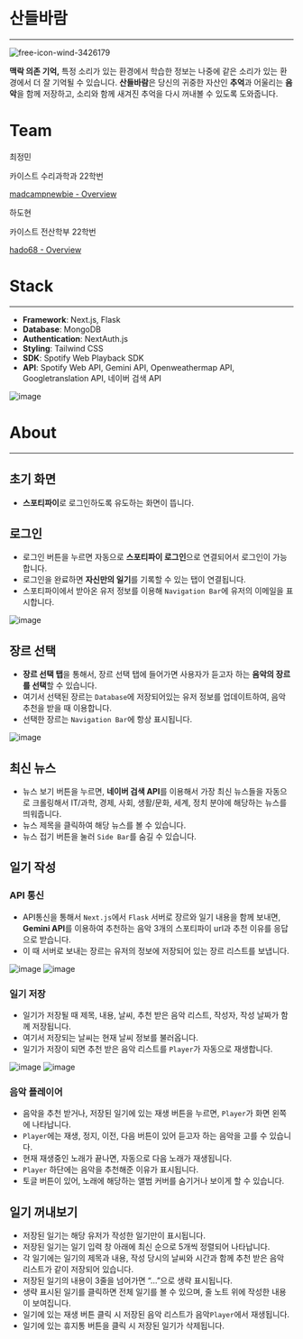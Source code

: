 # 산들바람
---

![free-icon-wind-3426179](https://github.com/user-attachments/assets/7088d861-a383-4b12-94b0-1adaeea56b83)

**맥락 의존 기억,** 특정 소리가 있는 환경에서 학습한 정보는 나중에 같은 소리가 있는 환경에서 더 잘 기억될 수 있습니다. 
**산들바람**은 당신의 귀중한 자산인 **추억**과 어울리는 **음악**을 함께 저장하고, 소리와 함께 새겨진 추억을 다시 꺼내볼 수 있도록 도와줍니다.


# Team

최정민

카이스트 수리과학과 22학번

[madcampnewbie - Overview](https://github.com/madcampnewbie)

하도현

카이스트 전산학부 22학번

[hado68 - Overview](https://github.com/hado68)

# Stack

---

- **Framework**: Next.js, Flask
- **Database**: MongoDB
- **Authentication**: NextAuth.js
- **Styling**: Tailwind CSS
- **SDK**: Spotify Web Playback SDK
- **API**: Spotify Web API, Gemini API, Openweathermap API, Googletranslation API, 네이버 검색 API

![image](https://github.com/user-attachments/assets/f27bdbfb-d905-4cda-a36e-ff60a7af3333)


# About

---

## 초기 화면

- **스포티파이**로 로그인하도록 유도하는 화면이 뜹니다.



## 로그인

- 로그인 버튼을 누르면 자동으로 **스포티파이 로그인**으로 연결되어서 로그인이 가능합니다.
- 로그인을 완료하면 **자신만의 일기**를 기록할 수 있는 탭이 연결됩니다.
- 스포티파이에서 받아온 유저 정보를 이용해 `Navigation Bar`에 유저의 이메일을 표시합니다.

![image](https://github.com/user-attachments/assets/e8fe8bc1-2ac0-479e-b82d-9afa25fe4a11)


## 장르 선택

- **장르 선택 탭**을 통해서, 장르 선택 탭에 들어가면 사용자가 듣고자 하는 **음악의 장르를 선택**할 수 있습니다.
- 여기서 선택된 장르는 `Database`에 저장되어있는 유저 정보를 업데이트하여, 음악 추천을 받을 때 이용합니다.
- 선택한 장르는 `Navigation Bar`에 항상 표시됩니다.

![image](https://github.com/user-attachments/assets/12844ace-3155-4e00-a9c6-270a747d77ad)


## 최신 뉴스

- 뉴스 보기 버튼을 누르면, **네이버 검색 API**를 이용해서 가장 최신 뉴스들을 자동으로 크롤링해서 IT/과학, 경제, 사회, 생활/문화, 세계, 정치 분야에 해당하는 뉴스를 띄워줍니다.
- 뉴스 제목을 클릭하여 해당 뉴스를 볼 수 있습니다.
- 뉴스 접기 버튼을 눌러 `Side Bar`를 숨길 수 있습니다.




## 일기 작성

### API 통신

- API통신을 통해서 `Next.js`에서 `Flask` 서버로 장르와 일기 내용을 함께 보내면, **Gemini API**를 이용하여  추천하는 음악 3개의 스포티파이 url과 추천 이유를 응답으로 받습니다.
- 이 때 서버로 보내는 장르는 유저의 정보에 저장되어 있는 장르 리스트를 보냅니다.

![image](https://github.com/user-attachments/assets/877423b2-fb7f-476c-8a11-047be297fb53)
![image](https://github.com/user-attachments/assets/6aa290e5-5d4f-47df-83c9-c8343096e668)


### 일기 저장

- 일기가 저장될 때 제목, 내용, 날씨, 추천 받은 음악 리스트, 작성자, 작성 날짜가 함께 저장됩니다.
- 여기서 저장되는 날씨는 현재 날씨 정보를 불러옵니다.
- 일기가 저장이 되면 추천 받은 음악 리스트를 `Player`가 자동으로 재생합니다.

![image](https://github.com/user-attachments/assets/f6c4a3da-1de6-455f-8f16-c0cb1242ab97)
![image](https://github.com/user-attachments/assets/78c804b1-085b-4bc3-9304-0b5e6ca7132d)


### 음악 플레이어

- 음악을 추천 받거나, 저장된 일기에 있는 재생 버튼을 누르면, `Player`가 화면 왼쪽에 나타납니다.
- `Player`에는 재생, 정지, 이전, 다음 버튼이 있어 듣고자 하는 음악을 고를 수 있습니다.
- 현재 재생중인 노래가 끝나면, 자동으로 다음 노래가 재생됩니다.
- `Player` 하단에는 음악을 추천해준 이유가 표시됩니다.
- 토글 버튼이 있어, 노래에 해당하는 앨범 커버를 숨기거나 보이게 할 수 있습니다.


## 일기 꺼내보기

- 저장된 일기는 해당 유저가 작성한 일기만이 표시됩니다.
- 저장된 일기는 일기 입력 창 아래에 최신 순으로 5개씩 정렬되어 나타납니다.
- 각 일기에는 일기의 제목과 내용, 작성 당시의 날씨와 시간과 함께 추천 받은 음악 리스트가 같이 저장되어 있습니다.
- 저장된 일기의 내용이 3줄을 넘어가면 “…”으로 생략 표시됩니다.
- 생략 표시된 일기를 클릭하면 전체 일기를 볼 수 있으며, 줄 노트 위에 작성한 내용이 보여집니다.
- 일기에 있는 재생 버튼 클릭 시 저장된 음악 리스트가 음악`Player`에서 재생됩니다.
- 일기에 있는 휴지통 버튼을 클릭 시 저장된 일기가 삭제됩니다.



